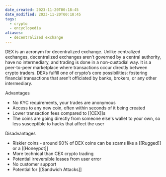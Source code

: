 ```yaml
---
date_created: 2023-11-20T00:18:45
date_modified: 2023-11-20T00:18:45
tags:
  - crypto
  - encyclopedia
aliases:
  - decentralized exchange
---
```

DEX is an acronym for decentralized exchange. Unlike centralized exchanges, decentralized exchanges aren’t governed by a central authority, have no intermediary, and trading is done in a non-custodial way.  It is a peer-to-peer marketplace where transactions occur directly between crypto traders.  DEXs fulfill one of crypto’s core possibilities: fostering financial transactions that aren’t officiated by banks, brokers, or any other intermediary.

Advantages
- No KYC requirements, your trades are anonymous
- Access to any new coin, often within seconds of it being created
- Lower transaction fees compared to [[CEX]]s
- The coins are going directly from someone else's wallet to your own, so less susceptible to hacks that affect the user

Disadvantages
- Riskier coins - around 90% of DEX coins can be scams like a [[Rugged]] or a [[Honeypot]]
- More technical than CEX crypto trading
- Potential irreversible losses from user error
- No customer support
- Potential for [[Sandwich Attacks]]